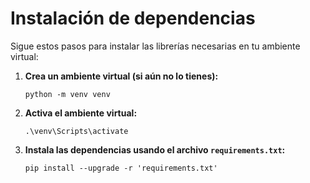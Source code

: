 # Instalación de dependencias

Sigue estos pasos para instalar las librerías necesarias en tu ambiente virtual:

1. **Crea un ambiente virtual (si aún no lo tienes):**

   ```
   python -m venv venv
2. **Activa el ambiente virtual:**

    ```
    .\venv\Scripts\activate
3. **Instala las dependencias usando el archivo ``requirements.txt``:**

    ```
    pip install --upgrade -r 'requirements.txt'

